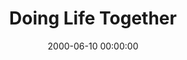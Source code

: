 ---
layout: series
series: "Doing Life Together"
permalink: "/doing-life-together/"
title: Doing Life Together
date: 2000-06-10 00:00:00
endDate: 2000-07-01 00:00:00
description: "What does it mean to live in community? "
src: "http://s3.amazonaws.com/crossroads-media/images/legacy/content/"
---